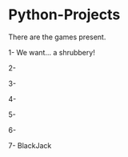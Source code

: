 # Python-Projects

There are the games present.

1- We want... a shrubbery!

2-

3-

4-

5-

6-

7- BlackJack
